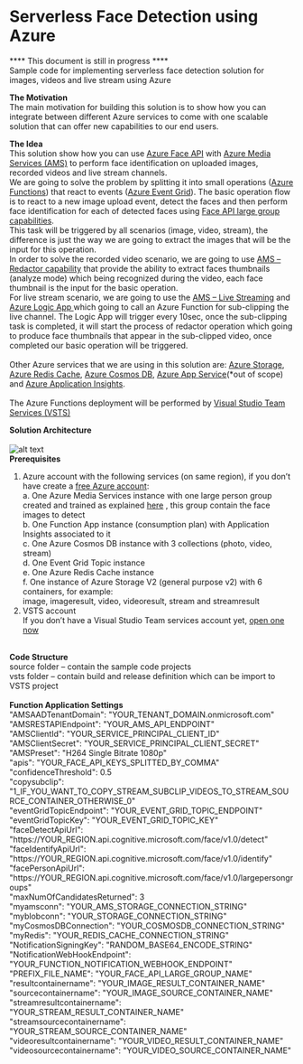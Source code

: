 # Serverless Face Detection using Azure
**** This document is still in progress ****<br>
Sample code for implementing serverless face detection solution for images, videos and live stream using Azure

<B>The Motivation</B><br>
The main motivation for building this solution is to show how you can integrate between different Azure services to come with one scalable solution that can offer new capabilities to our end users.

<B>The Idea</B><br>
This solution show how you can use <a href="https://docs.microsoft.com/en-us/azure/cognitive-services/face/overview">Azure Face API</a> with <a href="https://docs.microsoft.com/en-us/azure/cognitive-services/face/overview">Azure Media Services (AMS)</a> to perform face identification on uploaded images, recorded videos and live stream channels. <br>
We are going to solve the problem by splitting it into small operations (<a href="https://azure.microsoft.com/en-us/services/functions/">Azure Functions</a>) that react to events (<a href="https://azure.microsoft.com/en-us/services/event-grid/">Azure Event Grid</a>). 
The basic operation flow is to react to a new image upload event, detect the faces and then perform face identification for each of detected faces using <a href="https://docs.microsoft.com/en-us/azure/cognitive-services/face/face-api-how-to-topics/how-to-use-large-scale">Face API large group capabilities</a>.<br>
This task will be triggered by all scenarios (image, video, stream), the difference is just the way we are going to extract the images that will be the input for this operation. <br>
In order to solve the recorded video scenario, we are going to use <a href="https://docs.microsoft.com/en-us/azure/media-services/previous/media-services-face-redaction">AMS – Redactor capability</a> that provide the ability to extract faces thumbnails (analyze mode) which being recognized during the video, each face thumbnail is the input for the basic operation. <br>
For live stream scenario, we are going to use the <a href="https://docs.microsoft.com/en-us/azure/media-services/previous/media-services-manage-channels-overview">AMS – Live Streaming</a> and <a href="https://azure.microsoft.com/en-us/services/logic-apps/">Azure Logic App </a> which going to call an Azure Function for sub-clipping the live channel. The Logic App will trigger every 10sec, once the sub-clipping task is completed, it will start the process of redactor operation which going to produce face thumbnails that appear in the sub-clipped video, once completed our basic operation will be triggered. <br><br>
Other Azure services that we are using in this solution are: <a href="https://azure.microsoft.com/en-us/services/storage/">Azure Storage</a>, <a href="https://azure.microsoft.com/en-us/services/cache/">Azure Redis Cache</a>, <a href="https://docs.microsoft.com/en-us/azure/cosmos-db/introduction">Azure Cosmos DB</a>, <a href="https://azure.microsoft.com/en-us/services/app-service/">Azure App Service</a>(*out of scope) and <a href="https://azure.microsoft.com/en-us/services/application-insights/">Azure Application Insights</a>. <br><br>
The Azure Functions deployment will be performed by <a href="https://www.visualstudio.com/team-services/">Visual Studio Team Services (VSTS)</a><br>

<B>Solution Architecture</B><br><br>
![alt text](https://github.com/yaprigal/ServerlessFaceDetection/blob/master/Capture.PNG)
<br>
<b>Prerequisites</b>
1.	Azure account with the following services (on same region), if you don’t have create a <a href="https://azure.microsoft.com/en-us/free/">free Azure account</a>:<br>
a.	One Azure Media Services instance with one large person group created and trained as explained <a href="https://docs.microsoft.com/en-us/azure/cognitive-services/face/face-api-how-to-topics/how-to-use-large-scale">here</a> , this group contain the face images to detect<br>
b.	One Function App instance (consumption plan) with Application Insights associated to it<br>
c.	One Azure Cosmos DB instance with 3 collections (photo, video, stream) <br>
d.	One Event Grid Topic instance<br>
e.	One Azure Redis Cache instance<br>
f.	One instance of Azure Storage V2 (general purpose v2) with 6 containers, for example:<br>
image, imageresult, video, videoresult, stream and streamresult<br>
2.	VSTS account <br>
If you don’t have a Visual Studio Team services account yet, <a href="https://go.microsoft.com/fwlink/?LinkId=307137">open one now</a> 
<br>
<b>Code Structure</b><br>
 source folder – contain the sample code projects<br>
 vsts folder – contain build and release definition which can be import to VSTS project<br>
<br>
<b>Function Application Settings</b><br>
"AMSAADTenantDomain": "YOUR_TENANT_DOMAIN.onmicrosoft.com"<br>
"AMSRESTAPIEndpoint": "YOUR_AMS_API_ENDPOINT"<br>
"AMSClientId": "YOUR_SERVICE_PRINCIPAL_CLIENT_ID"<br>
"AMSClientSecret": "YOUR_SERVICE_PRINCIPAL_CLIENT_SECRET"<br>
"AMSPreset": "H264 Single Bitrate 1080p"<br>
"apis": "YOUR_FACE_API_KEYS_SPLITTED_BY_COMMA"<br>
"confidenceThreshold": 0.5<br>
"copysubclip": "1_IF_YOU_WANT_TO_COPY_STREAM_SUBCLIP_VIDEOS_TO_STREAM_SOURCE_CONTAINER_OTHERWISE_0"<br>
"eventGridTopicEndpoint": "YOUR_EVENT_GRID_TOPIC_ENDPOINT"<br>
"eventGridTopicKey": "YOUR_EVENT_GRID_TOPIC_KEY"<br>
"faceDetectApiUrl": "https://YOUR_REGION.api.cognitive.microsoft.com/face/v1.0/detect"<br>
"faceIdentifyApiUrl": "https://YOUR_REGION.api.cognitive.microsoft.com/face/v1.0/identify"<br>
"facePersonApiUrl": "https://YOUR_REGION.api.cognitive.microsoft.com/face/v1.0/largepersongroups"<br> 
"maxNumOfCandidatesReturned": 3<br>
"myamsconn": "YOUR_AMS_STORAGE_CONNECTION_STRING"<br>
"myblobconn": "YOUR_STORAGE_CONNECTION_STRING"<br>
"myCosmosDBConnection": "YOUR_COSMOSDB_CONNECTION_STRING"<br>
"myRedis": "YOUR_REDIS_CACHE_CONNECTION_STRING"<br>
"NotificationSigningKey": "RANDOM_BASE64_ENCODE_STRING"<br>
"NotificationWebHookEndpoint": "YOUR_FUNCTION_NOTIFICATION_WEBHOOK_ENDPOINT"<br>
"PREFIX_FILE_NAME": "YOUR_FACE_API_LARGE_GROUP_NAME"<br>
"resultcontainername": "YOUR_IMAGE_RESULT_CONTAINER_NAME"<br>
"sourcecontainername": "YOUR_IMAGE_SOURCE_CONTAINER_NAME"<br>
"streamresultcontainername": "YOUR_STREAM_RESULT_CONTAINER_NAME"<br>
"streamsourcecontainername": "YOUR_STREAM_SOURCE_CONTAINER_NAME"<br>
"videoresultcontainername": "YOUR_VIDEO_RESULT_CONTAINER_NAME"<br>
"videosourcecontainername": "YOUR_VIDEO_SOURCE_CONTAINER_NAME"<br>
<br>


